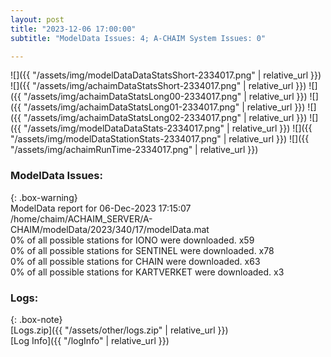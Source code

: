 ```yaml
---
layout: post
title: "2023-12-06 17:00:00"
subtitle: "ModelData Issues: 4; A-CHAIM System Issues: 0"

---
```


![]({{ "/assets/img/modelDataDataStatsShort-2334017.png" | relative_url }})
![]({{ "/assets/img/achaimDataStatsShort-2334017.png" | relative_url }})
![]({{ "/assets/img/achaimDataStatsLong00-2334017.png" | relative_url }})
![]({{ "/assets/img/achaimDataStatsLong01-2334017.png" | relative_url }})
![]({{ "/assets/img/achaimDataStatsLong02-2334017.png" | relative_url }})
![]({{ "/assets/img/modelDataDataStats-2334017.png" | relative_url }})
![]({{ "/assets/img/modelDataStationStats-2334017.png" | relative_url }})
![]({{ "/assets/img/achaimRunTime-2334017.png" | relative_url }})


### ModelData Issues:  
  
{: .box-warning}  
 ModelData report for 06-Dec-2023 17:15:07   
 /home/chaim/ACHAIM_SERVER/A-CHAIM/modelData/2023/340/17/modelData.mat   
 0% of all possible stations for IONO were downloaded. x59   
 0% of all possible stations for SENTINEL were downloaded. x78   
 0% of all possible stations for CHAIN were downloaded. x63   
 0% of all possible stations for KARTVERKET were downloaded. x3   
  


### Logs:  
  
{: .box-note}  
[Logs.zip]({{ "/assets/other/logs.zip" | relative_url }})  
[Log Info]({{ "/logInfo" | relative_url }})  
